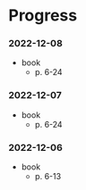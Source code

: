 # Progress

### 2022-12-08
- book
  - p. 6-24

### 2022-12-07
- book
  - p. 6-24

### 2022-12-06
- book
  - p. 6-13
